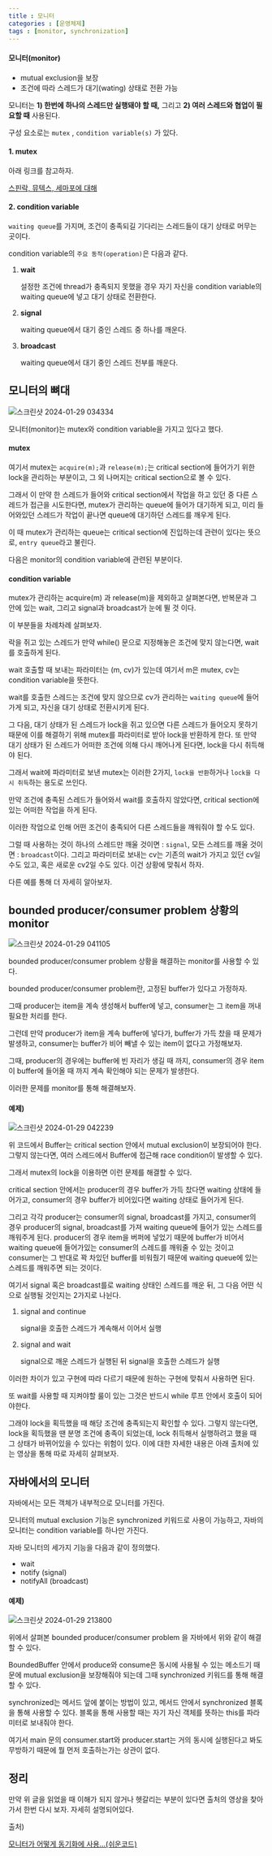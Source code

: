 ```yaml
---
title : 모니터
categories : [운영체제]
tags : [monitor, synchronization]
---
```


#### 모니터(monitor)

- mutual exclusion을 보장
- 조건에 따라 스레드가 대기(wating) 상태로 전환 가능



모니터는 **1) 한번에 하나의 스레드만 실행돼야 할 때,** 그리고 **2) 여러 스레드와 협업이 필요할 때** 사용된다.

구성 요소로는  `mutex` , `condition variable(s)` 가 있다.

####  1. mutex

아래 링크를 참고하자.

[스핀락, 뮤텍스, 세마포에 대해](https://sunjong0214.github.io/posts/%EC%8A%A4%ED%95%80%EB%9D%BD,-%EB%AE%A4%ED%85%8D%EC%8A%A4,-%EC%84%B8%EB%A7%88%ED%8F%AC/)


#### 2. condition variable

`waiting queue`를 가지며, 조건이 충족되길 기다리는 스레드들이 대기 상태로 머무는 곳이다.

condition variable의 `주요 동작(operation)`은 다음과 같다.

1. **wait**

   설정한 조건에 thread가 충족되지 못했을 경우 자기 자신을 condition variable의 waiting queue에 넣고 대기 상태로 전환한다.

2. **signal**

   waiting queue에서 대기 중인 스레드 중 하나를 깨운다.

3. **broadcast**

   waiting queue에서 대기 중인 스레드 전부를 깨운다.



## 모니터의 뼈대

![스크린샷 2024-01-29 034334](https://github.com/sunjong0214/algorithm-study/assets/117134728/b053b573-353d-4436-8499-ae91e4c11b5f)

모니터(monitor)는 mutex와 condition variable을 가지고 있다고 했다.

#### mutex

여기서 mutex는 `acquire(m);`과 `release(m);`는 critical section에 들어가기 위한 lock을 관리하는 부분이고, 그 외 나머지는 critical section으로 볼 수 있다.

그래서 이 만약 한 스레드가 들어와 critical section에서 작업을 하고 있던 중 다른 스레드가 접근을 시도한다면, mutex가 관리하는 queue에 들어가 대기하게 되고, 미리 들어와있던 스레드가 작업이 끝나면 queue에 대기하던 스레드를 깨우게 된다.

이 때 mutex가 관리하는 queue는 critical section에 진입하는데 관련이 있다는 뜻으로, `entry queue`라고 불린다.

다음은 monitor의 condition variable에 관련된 부분이다.

#### condition variable

mutex가 관리하는 acquire(m) 과 release(m)을 제외하고 살펴본다면, 반복문과 그 안에 있는 wait, 그리고 signal과 broadcast가 눈에 뛸 것 이다.

이 부분들을 차례차례 살펴보자.

락을 쥐고 있는 스레드가 만약 while() 문으로 지정해놓은 조건에 맞지 않는다면, wait를 호출하게 된다.

wait 호출할 때 보내는 파라미터는 (m, cv)가 있는데 여기서 m은 mutex, cv는 condition variable을 뜻한다.

wait를 호출한 스레드는 조건에 맞지 않으므로 cv가 관리하는 `waiting queue`에 들어가게 되고, 자신을 대기 상태로 전환시키게 된다.

그 다음, 대기 상태가 된 스레드가 lock을 쥐고 있으면 다른 스레드가 들어오지 못하기 때문에 이를 해결하기 위해 mutex를 파라미터로 받아 lock을 반환하게 한다. 또 만약 대기 상태가 된 스레드가 어떠한 조건에 의해 다시 깨어나게 된다면, lock을 다시 취득해야 된다.

그래서 wait에 파라미터로 보낸 mutex는 이러한 2가지, `lock을 반환`하거나 `lock을 다시 취득`하는 용도로 쓰인다.

만약 조건에 충족된 스레드가 들어와서 wait를 호출하지 않았다면, critical section에 있는 어떠한 작업을 하게 된다.

이러한 작업으로 인해 어떤 조건이 충족되어 다른 스레드들을 깨워줘야 할 수도 있다.

그럴 때 사용하는 것이 하나의 스레드만 깨울 것이면 : `signal`, 모든 스레드를 깨울 것이면 :   `broadcast`이다. 그리고 파라미터로 보내는 cv는 기존의 wait가 가지고 있던 cv일 수도 있고, 혹은 새로운 cv2일 수도 있다. 이건 상황에 맞춰서 하자.

다른 예를 통해 더 자세히 알아보자.



## bounded producer/consumer problem 상황의 monitor

![스크린샷 2024-01-29 041105](https://github.com/sunjong0214/algorithm-study/assets/117134728/e6261e4a-38e1-4dc0-af8d-813389fd239f)

bounded producer/consumer problem 상황을 해결하는 monitor를 사용할 수 있다.

bounded producer/consumer problem란, 고정된 buffer가 있다고 가정하자.

그때 producer는 item을 계속 생성해서 buffer에 넣고, consumer는 그 item을 꺼내 필요한 처리를 한다.

그런데 만약 producer가 item을 계속 buffer에 넣다가, buffer가 가득 찼을 때 문제가 발생하고, consumer는 buffer가 비어 빼낼 수 있는 item이 없다고 가정해보자.

그때, producer의 경우에는 buffer에 빈 자리가 생길 때 까지, consumer의 경우 item이 buffer에 들어올 때 까지 계속 확인해야 되는 문제가 발생한다.

이러한 문제를 monitor를 통해 해결해보자.

#### 예제)

![스크린샷 2024-01-29 042239](https://github.com/sunjong0214/algorithm-study/assets/117134728/92a4c279-f876-4a95-a828-6d342f5961c9)

위 코드에서 Buffer는 critical section 안에서 mutual exclusion이 보장되어야 한다. 그렇지 않는다면, 여러 스레드에서 Buffer에 접근해 race condition이 발생할 수 있다.

그래서 mutex의 lock을 이용하면 이런 문제를 해결할 수 있다.

critical section 안에서는 producer의 경우 buffer가 가득 찼다면 waiting 상태에 들어가고, consumer의 경우 buffer가 비어있다면 waiting 상태로 들어가게 된다.

그리고 각각 producer는 consumer의 signal, broadcast를 가지고, consumer의 경우 producer의 signal, broadcast를 가져 waiting queue에 들어가 있는 스레드를 깨워주게 된다. producer의 경우 item을 버퍼에 넣었기 때문에 buffer가 비어서 waiting queue에 들어가있는 consumer의 스레드를 깨워줄 수 있는 것이고 consumer는 그 반대로 꽉 차있던 buffer를 비워줬기 때문에 waiting queue에 있는 스레드를 깨워주면 되는 것이다.

여기서 signal 혹은 broadcast를로 waiting 상태인 스레드를 깨운 뒤, 그 다음 어떤 식으로 실행될 것인지는 2가지로 나뉜다.

1. signal and continue

   signal을 호출한 스레드가 계속해서 이어서 실행

2. signal and wait

   signal으로 깨운 스레드가 실행된 뒤 signal을 호출한 스레드가 실행

  이러한 차이가 있고 구현에 따라 다르기 때문에 원하는 구현에 맞춰서 사용하면 된다.

또 wait를 사용할 때 지켜야할 룰이 있는 그것은 반드시 while 루프 안에서 호출이 되어야한다.

그래야 lock을 획득했을 때 해당 조건에 충족되는지 확인할 수 있다. 그렇지 않는다면, lock을 획득했을 땐 분명 조건에 충족이 되었는데, lock 취득해서 실행하려고 했을 때 그 상태가 바뀌어있을 수 있다는 위험이 있다. 이에 대한 자세한 내용은 아래 출처에 있는 영상을 통해 따로 자세히 살펴보자.



## 자바에서의 모니터

자바에서는 모든 객체가 내부적으로 모니터를 가진다.

모니터의 mutual exclusion 기능은 synchronized 키워드로 사용이 가능하고, 자바의 모니터는 condition variable를 하나만 가진다.

자바 모니터의 세가지 기능을 다음과 같이 정의했다.

- wait
- notify (signal)
- notifyAll (broadcast)

#### 예제)

![스크린샷 2024-01-29 213800](https://github.com/sunjong0214/algorithm-study/assets/117134728/2a7c8345-15a8-4683-9f89-f314be15b064)

위에서 살펴본 bounded producer/consumer problem 을 자바에서 위와 같이 해결할 수 있다.

BoundedBuffer 안에서 produce와 consume은 동시에 사용될 수 있는 메소드기 때문에 mutual exclusion을 보장해줘야 되는데 그때 synchronized 키워드를 통해 해결할 수 있다.

synchronized는 메서드 앞에 붙이는 방법이 있고, 메서드 안에서 synchronized 블록을 통해 사용할 수 있다. 블록을 통해 사용할 때는 자기 자신 객체를 뜻하는 this를 파라미터로 보내줘야 한다.

여기서 main 문의 consumer.start와 producer.start는 거의 동시에 실행된다고 봐도 무방하기 때문에 뭘 먼저 호출하는가는 상관이 없다.

## 정리

만약 위 글을 읽었을 때 이해가 되지 않거나 헷갈리는 부분이 있다면 출처의 영상을 찾아가서 한번 다시 보자. 자세히 설명되어있다.



출처)

[모니터가 어떻게 동기화에 사용...(쉬운코드)](https://www.youtube.com/watch?v=Dms1oBmRAlo&t=585s&ab_channel=쉬운코드)

